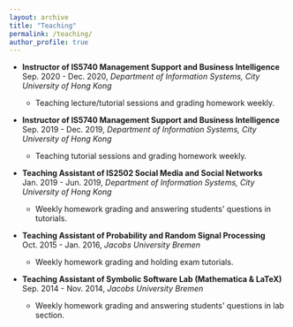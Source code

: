 ```yaml
---
layout: archive
title: "Teaching"
permalink: /teaching/
author_profile: true
---
```

* <b>Instructor of IS5740 Management Support and Business Intelligence</b><br>
Sep. 2020 - Dec. 2020, *Department of Information Systems, City University of Hong Kong*
    * Teaching lecture/tutorial sessions and grading homework weekly.
 
* <b>Instructor of IS5740 Management Support and Business Intelligence</b><br>
Sep. 2019 - Dec. 2019, *Department of Information Systems, City University of Hong Kong*
    * Teaching tutorial sessions and grading homework weekly.
    
* <b>Teaching Assistant of IS2502 Social Media and Social Networks</b><br>
Jan. 2019 - Jun. 2019, *Department of Information Systems, City University of Hong Kong*
    * Weekly homework grading and answering students' questions in tutorials.

* <b>Teaching Assistant of Probability and Random Signal Processing</b><br>
Oct. 2015 - Jan. 2016, *Jacobs University Bremen*
    * Weekly homework grading and holding exam tutorials.

* <b>Teaching Assistant of Symbolic Software Lab (Mathematica & LaTeX)</b><br>
Sep. 2014 - Nov. 2014, *Jacobs University Bremen*
    * Weekly homework grading and answering students' questions in lab section.
    
    
